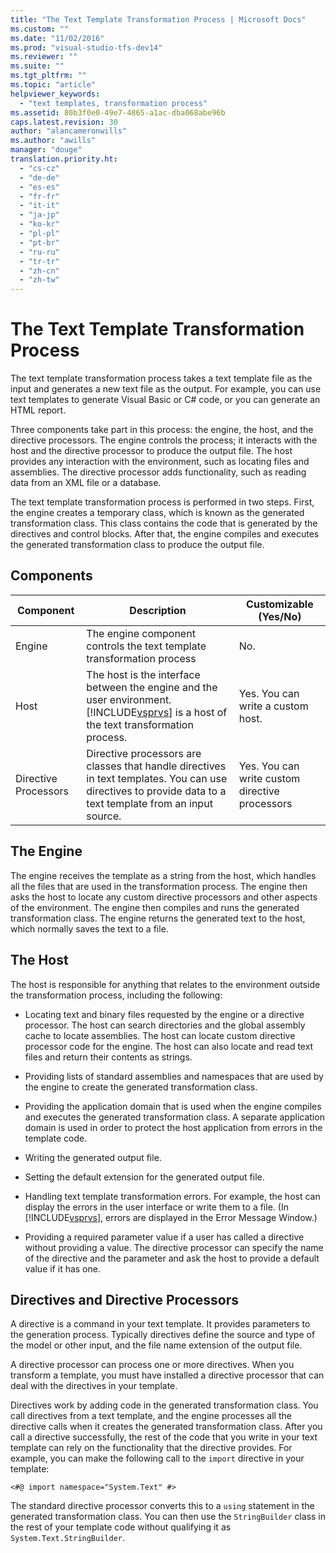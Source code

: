 ```yaml
---
title: "The Text Template Transformation Process | Microsoft Docs"
ms.custom: ""
ms.date: "11/02/2016"
ms.prod: "visual-studio-tfs-dev14"
ms.reviewer: ""
ms.suite: ""
ms.tgt_pltfrm: ""
ms.topic: "article"
helpviewer_keywords: 
  - "text templates, transformation process"
ms.assetid: 80b3f0e0-49e7-4865-a1ac-dba068abe96b
caps.latest.revision: 30
author: "alancameronwills"
ms.author: "awills"
manager: "douge"
translation.priority.ht: 
  - "cs-cz"
  - "de-de"
  - "es-es"
  - "fr-fr"
  - "it-it"
  - "ja-jp"
  - "ko-kr"
  - "pl-pl"
  - "pt-br"
  - "ru-ru"
  - "tr-tr"
  - "zh-cn"
  - "zh-tw"
---
```

# The Text Template Transformation Process
The text template transformation process takes a text template file as the input and generates a new text file as the output. For example, you can use text templates to generate Visual Basic or C# code, or you can generate an HTML report.  
  
 Three components take part in this process: the engine, the host, and the directive processors. The engine controls the process; it interacts with the host and the directive processor to produce the output file. The host provides any interaction with the environment, such as locating files and assemblies. The directive processor adds functionality, such as reading data from an XML file or a database.  
  
 The text template transformation process is performed in two steps. First, the engine creates a temporary class, which is known as the generated transformation class. This class contains the code that is generated by the directives and control blocks. After that, the engine compiles and executes the generated transformation class to produce the output file.  
  
## Components  
  
|Component|Description|Customizable (Yes/No)|  
|---------------|-----------------|------------------------------|  
|Engine|The engine component controls the text template transformation process|No.|  
|Host|The host is the interface between the engine and the user environment. [!INCLUDE[vsprvs](../code-quality/includes/vsprvs_md.md)] is a host of the text transformation process.|Yes. You can write a custom host.|  
|Directive Processors|Directive processors are classes that handle directives in text templates. You can use directives to provide data to a text template from an input source.|Yes. You can write custom directive processors|  
  
## The Engine  
 The engine receives the template as a string from the host, which handles all the files that are used in the transformation process. The engine then asks the host to locate any custom directive processors and other aspects of the environment. The engine then compiles and runs the generated transformation class. The engine returns the generated text to the host, which normally saves the text to a file.  
  
## The Host  
 The host is responsible for anything that relates to the environment outside the transformation process, including the following:  
  
-   Locating text and binary files requested by the engine or a directive processor. The host can search directories and the global assembly cache to locate assemblies. The host can locate custom directive processor code for the engine. The host can also locate and read text files and return their contents as strings.  
  
-   Providing lists of standard assemblies and namespaces that are used by the engine to create the generated transformation class.  
  
-   Providing the application domain that is used when the engine compiles and executes the generated transformation class. A separate application domain is used in order to protect the host application from errors in the template code.  
  
-   Writing the generated output file.  
  
-   Setting the default extension for the generated output file.  
  
-   Handling text template transformation errors. For example, the host can display the errors in the user interface or write them to a file. (In [!INCLUDE[vsprvs](../code-quality/includes/vsprvs_md.md)], errors are displayed in the Error Message Window.)  
  
-   Providing a required parameter value if a user has called a directive without providing a value. The directive processor can specify the name of the directive and the parameter and ask the host to provide a default value if it has one.  
  
## Directives and Directive Processors  
 A directive is a command in your text template. It provides parameters to the generation process. Typically directives define the source and type of the model or other input, and the file name extension of the output file.  
  
 A directive processor can process one or more directives. When you transform a template, you must have installed a directive processor that can deal with the directives in your template.  
  
 Directives work by adding code in the generated transformation class. You call directives from a text template, and the engine processes all the directive calls when it creates the generated transformation class. After you call a directive successfully, the rest of the code that you write in your text template can rely on the functionality that the directive provides. For example, you can make the following call to the `import` directive in your template:  
  
 `<#@ import namespace="System.Text" #>`  
  
 The standard directive processor converts this to a `using` statement in the generated transformation class. You can then use the `StringBuilder` class in the rest of your template code without qualifying it as `System.Text.StringBuilder`.